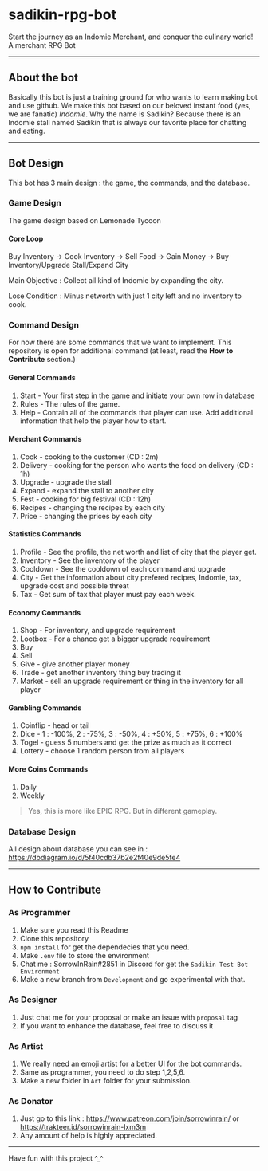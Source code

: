 # sadikin-rpg-bot
Start the journey as an Indomie Merchant, and conquer the culinary world!
A merchant RPG Bot

---------------------------

## About the bot
Basically this bot is just a training ground for who wants to learn making bot and use github.
We make this bot based on our beloved instant food (yes, we are fanatic) *Indomie*. 
Why the name is Sadikin? Because there is an Indomie stall named Sadikin that is always our favorite place for chatting and eating.

-----------------------------

## Bot Design
This bot has 3 main design : the game, the commands, and the database.

### Game Design
The game design based on Lemonade Tycoon

#### Core Loop
Buy Inventory -> Cook Inventory -> Sell Food -> Gain Money -> Buy Inventory/Upgrade Stall/Expand City

Main Objective : Collect all kind of Indomie by expanding the city.

Lose Condition : Minus networth with just 1 city left and no inventory to cook.

### Command Design
For now there are some commands that we want to implement. This repository is open for additional command (at least, read the **How to Contribute** section.)

#### General Commands
1. Start - Your first step in the game and initiate your own row in database
2. Rules - The rules of the game.
3. Help - Contain all of the commands that player can use. Add additional information that help the player how to start.

#### Merchant Commands
1. Cook - cooking to the customer (CD : 2m)
2. Delivery - cooking for the person who wants the food on delivery (CD : 1h)
3. Upgrade - upgrade the stall
4. Expand - expand the stall to another city
5. Fest - cooking for big festival (CD : 12h)
6. Recipes - changing the recipes by each city
7. Price - changing the prices by each city

#### Statistics Commands
1. Profile - See the profile, the net worth and list of city that the player get.
2. Inventory - See the inventory of the player
3. Cooldown - See the cooldown of each command and upgrade
4. City - Get the information about city prefered recipes, Indomie, tax, upgrade cost and possible threat
5. Tax - Get sum of tax that player must pay each week.

#### Economy Commands
1. Shop - For inventory, and upgrade requirement
2. Lootbox - For a chance get a bigger upgrade requirement
3. Buy
4. Sell
5. Give - give another player money
6. Trade - get another inventory thing buy trading it
7. Market - sell an upgrade requirement or thing in the inventory for all player

#### Gambling Commands
1. Coinflip - head or tail
2. Dice - 1 : -100%, 2 : -75%, 3 : -50%, 4 : +50%, 5 : +75%, 6 : +100%
3. Togel - guess 5 numbers and get the prize as much as it correct
4. Lottery - choose 1 random person from all players

#### More Coins Commands
1. Daily
2. Weekly

> Yes, this is more like EPIC RPG. But in different gameplay.

### Database Design
All design about database you can see in : https://dbdiagram.io/d/5f40cdb37b2e2f40e9de5fe4

-------------------------------------------
## How to Contribute
### As Programmer
1. Make sure you read this Readme
2. Clone this repository
3. `npm install` for get the dependecies that you need.
4. Make `.env` file to store the environment
5. Chat me : SorrowInRain#2851 in Discord for get the `Sadikin Test Bot Environment`
6. Make a new branch from `Development` and go experimental with that.

### As Designer
1. Just chat me for your proposal or make an issue with `proposal` tag
2. If you want to enhance the database, feel free to discuss it

### As Artist
1. We really need an emoji artist for a better UI for the bot commands.
2. Same as programmer, you need to do step 1,2,5,6.
3. Make a new folder in `Art` folder for your submission.

### As Donator
1. Just go to this link : https://www.patreon.com/join/sorrowinrain/ or https://trakteer.id/sorrowinrain-lxm3m
2. Any amount of help is highly appreciated.

-----------------------------

Have fun with this project ^_^
